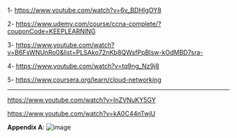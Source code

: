 1- https://www.youtube.com/watch?v=6v_BDHIgOY8

2- https://www.udemy.com/course/ccna-complete/?couponCode=KEEPLEARNING

3- https://www.youtube.com/watch?v=B6FsWNUnRo0&list=PLSAko72nKb8QWsfPpBlsw-kOdMBD7sra-

4- https://www.youtube.com/watch?v=tq9ng_Nz9j8

5- https://www.coursera.org/learn/cloud-networking

---

https://www.youtube.com/watch?v=InZVNuKY5GY

https://www.youtube.com/watch?v=kA0C44nTwjU

**Appendix A**:
![image](https://github.com/mhdslh/notes---Kubernetes/assets/61638154/5859cb96-9af6-4294-9f0a-06738b0e5b8e)
